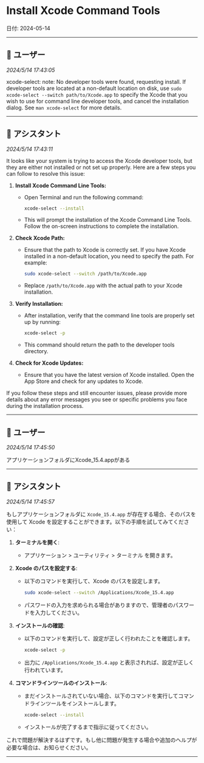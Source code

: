 # Install Xcode Command Tools

日付: 2024-05-14

---

## 👤 ユーザー
*2024/5/14 17:43:05*

xcode-select: note: No developer tools were found, requesting install.
If developer tools are located at a non-default location on disk, use `sudo xcode-select --switch path/to/Xcode.app` to specify the Xcode that you wish to use for command line developer tools, and cancel the installation dialog.
See `man xcode-select` for more details.

---

## 🤖 アシスタント
*2024/5/14 17:43:11*

It looks like your system is trying to access the Xcode developer tools, but they are either not installed or not set up properly. Here are a few steps you can follow to resolve this issue:

1. **Install Xcode Command Line Tools:**
   - Open Terminal and run the following command:
     ```sh
     xcode-select --install
     ```
   - This will prompt the installation of the Xcode Command Line Tools. Follow the on-screen instructions to complete the installation.

2. **Check Xcode Path:**
   - Ensure that the path to Xcode is correctly set. If you have Xcode installed in a non-default location, you need to specify the path. For example:
     ```sh
     sudo xcode-select --switch /path/to/Xcode.app
     ```
   - Replace `/path/to/Xcode.app` with the actual path to your Xcode installation.

3. **Verify Installation:**
   - After installation, verify that the command line tools are properly set up by running:
     ```sh
     xcode-select -p
     ```
   - This command should return the path to the developer tools directory.

4. **Check for Xcode Updates:**
   - Ensure that you have the latest version of Xcode installed. Open the App Store and check for any updates to Xcode.

If you follow these steps and still encounter issues, please provide more details about any error messages you see or specific problems you face during the installation process.

---

## 👤 ユーザー
*2024/5/14 17:45:50*

アプリケーションフォルダにXcode_15.4.appがある

---

## 🤖 アシスタント
*2024/5/14 17:45:57*

もしアプリケーションフォルダに `Xcode_15.4.app` が存在する場合、そのパスを使用して Xcode を設定することができます。以下の手順を試してみてください：

1. **ターミナルを開く**:
   - アプリケーション > ユーティリティ > ターミナル を開きます。

2. **Xcode のパスを設定する**:
   - 以下のコマンドを実行して、Xcode のパスを設定します。
     ```sh
     sudo xcode-select --switch /Applications/Xcode_15.4.app
     ```
   - パスワードの入力を求められる場合がありますので、管理者のパスワードを入力してください。

3. **インストールの確認**:
   - 以下のコマンドを実行して、設定が正しく行われたことを確認します。
     ```sh
     xcode-select -p
     ```
   - 出力に `/Applications/Xcode_15.4.app` と表示されれば、設定が正しく行われています。

4. **コマンドラインツールのインストール**:
   - まだインストールされていない場合、以下のコマンドを実行してコマンドラインツールをインストールします。
     ```sh
     xcode-select --install
     ```
   - インストールが完了するまで指示に従ってください。

これで問題が解決するはずです。もし他に問題が発生する場合や追加のヘルプが必要な場合は、お知らせください。

---
